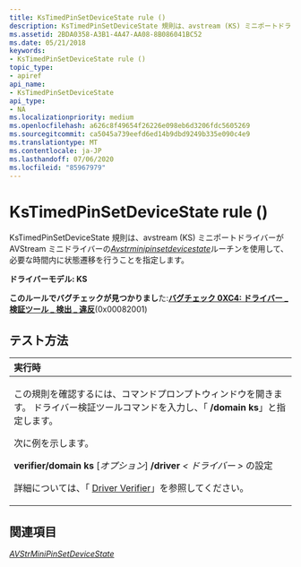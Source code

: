 ```yaml
---
title: KsTimedPinSetDeviceState rule ()
description: KsTimedPinSetDeviceState 規則は、avstream (KS) ミニポートドライバーが AVStream ミニドライバーの AVStrMiniPinSetDeviceState ルーチンを使用して、必要な時間内に状態遷移を行うことを指定します。
ms.assetid: 2BDA0358-A3B1-4A47-AA08-8B086041BC52
ms.date: 05/21/2018
keywords:
- KsTimedPinSetDeviceState rule ()
topic_type:
- apiref
api_name:
- KsTimedPinSetDeviceState
api_type:
- NA
ms.localizationpriority: medium
ms.openlocfilehash: a626c8f49654f26226e098eb6d3206fdc5605269
ms.sourcegitcommit: ca5045a739eefd6ed14b9dbd9249b335e090c4e9
ms.translationtype: MT
ms.contentlocale: ja-JP
ms.lasthandoff: 07/06/2020
ms.locfileid: "85967979"
---
```

# <a name="kstimedpinsetdevicestate-rule-"></a>KsTimedPinSetDeviceState rule ()


KsTimedPinSetDeviceState 規則は、avstream (KS) ミニポートドライバーが AVStream ミニドライバーの[*Avstrminipinsetdevicestate*](https://docs.microsoft.com/windows-hardware/drivers/ddi/ks/nc-ks-pfnkspinsetdevicestate)ルーチンを使用して、必要な時間内に状態遷移を行うことを指定します。

**ドライバーモデル: KS**

**このルールでバグチェックが見つかりまし**た:[**バグチェック 0XC4: ドライバー \_ 検証ツール \_ 検出 \_ 違反**](https://docs.microsoft.com/windows-hardware/drivers/debugger/bug-check-0xc4--driver-verifier-detected-violation)(0x00082001)


<a name="how-to-test"></a>テスト方法
-----------

<table>
<colgroup>
<col width="100%" />
</colgroup>
<thead>
<tr class="header">
<th align="left">実行時</th>
</tr>
</thead>
<tbody>
<tr class="odd">
<td align="left"><p>この規則を確認するには、コマンドプロンプトウィンドウを開きます。 ドライバー検証ツールコマンドを入力し、「 <strong>/domain ks</strong>」と指定します。</p>
<p>次に例を示します。</p>
<p><strong>verifier/domain ks</strong> [<em>オプション</em>] <strong>/driver</strong> <em> &lt; ドライバー &gt; </em>の設定</p>
<p>詳細については、「 <a href="https://docs.microsoft.com/windows-hardware/drivers/devtest/driver-verifier" data-raw-source="[Driver Verifier](https://docs.microsoft.com/windows-hardware/drivers/devtest/driver-verifier)">Driver Verifier</a>」を参照してください。</p></td>
</tr>
</tbody>
</table>

 

<a name="see-also"></a>関連項目
--------

[*AVStrMiniPinSetDeviceState*](https://docs.microsoft.com/windows-hardware/drivers/ddi/ks/nc-ks-pfnkspinsetdevicestate)
 

 





